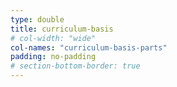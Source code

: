 ```yaml
---
type: double
title: curriculum-basis
# col-width: "wide"
col-names: "curriculum-basis-parts"
padding: no-padding
# section-bottom-border: true
---
```

